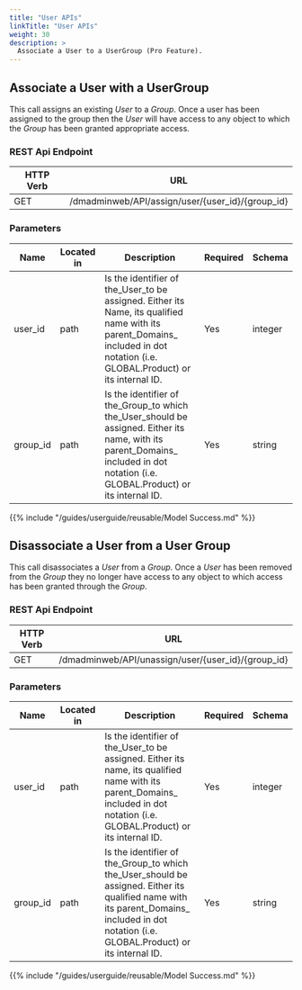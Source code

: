 ```yaml
---
title: "User APIs"
linkTitle: "User APIs"
weight: 30
description: >
  Associate a User to a UserGroup (Pro Feature).
---
```



## Associate a User with a UserGroup

This call assigns an existing _User_ to a _Group_. Once a user has been assigned to the group then the _User_ will have access to any object to which the _Group_ has been granted appropriate access.

### REST Api Endpoint

| HTTP Verb | URL                                              |
|-----------|--------------------------------------------------|
| GET       | /dmadminweb/API/assign/user/{user_id}/{group_id} |

### Parameters

| Name     | Located in | Description                                                                                                                                                                       | Required | Schema  |
|----------|------------|-----------------------------------------------------------------------------------------------------------------------------------------------------------------------------------|----------|---------|
| user_id  | path       | Is the identifier of the_User_to be assigned. Either its Name, its qualified name with its parent_Domains_ included in dot notation (i.e. GLOBAL.Product) or its internal ID.     | Yes      | integer |
| group_id | path       | Is the identifier of the_Group_to which the_User_should be assigned. Either its name, with its parent_Domains_ included in dot notation (i.e. GLOBAL.Product) or its internal ID. | Yes      | string  |

{{% include "/guides/userguide/reusable/Model Success.md" %}}

## Disassociate a User from a User Group

This call disassociates a _User_ from a _Group_. Once a _User_ has been removed from the _Group_ they no longer have access to any object to which access has been granted through the _Group_.

### REST Api Endpoint

| HTTP Verb | URL                                                |
|-----------|----------------------------------------------------|
| GET       | /dmadminweb/API/unassign/user/{user_id}/{group_id} |

### Parameters

| Name     | Located in | Description                                                                                                                                                                                | Required | Schema  |
|----------|------------|--------------------------------------------------------------------------------------------------------------------------------------------------------------------------------------------|----------|---------|
| user_id  | path       | Is the identifier of the_User_to be assigned. Either its name, its qualified name with its parent_Domains_ included in dot notation (i.e. GLOBAL.Product) or its internal ID.              | Yes      | integer |
| group_id | path       | Is the identifier of the_Group_to which the_User_should be assigned. Either its qualified name with its parent_Domains_ included in dot notation (i.e. GLOBAL.Product) or its internal ID. | Yes      | string  |

{{% include "/guides/userguide/reusable/Model Success.md" %}}
